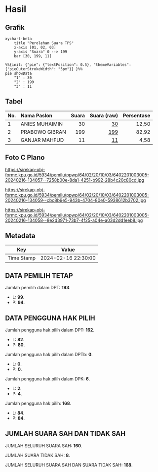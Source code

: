 # Hasil

## Grafik

```mermaid
xychart-beta
    title "Perolehan Suara TPS"
    x-axis [01, 02, 03]
    y-axis "Suara" 0 --> 199
    bar [30, 199, 11]
```

```mermaid
%%{init: {"pie": {"textPosition": 0.5}, "themeVariables": {"pieOuterStrokeWidth": "5px"}} }%%
pie showData
    "1" : 30
    "2" : 199
    "3" : 11
```

## Tabel

| No. | Nama Paslon    | Suara | Suara (raw) | Persentase |
|:--- |:-------------- | -----:| -----------:| ----------:|
| 1   | ANIES MUHAIMIN | 30    | [30][p-1]   | 12,50      |
| 2   | PRABOWO GIBRAN | 199   | [199][p-2]  | 82,92      |
| 3   | GANJAR MAHFUD  | 11    | [11][p-3]   | 4,58       |


[p-1]: https://github.com/gigit-pemilu/pemilu-2024-64-kalimantan-timur/blob/main/pilpres/hitung-suara/sub/64-kalimantan-timur/sub/02-kutai-kartanegara/sub/20-samboja-barat/sub/1003-karya-merdeka/sub/005-tps/sub/paslon-1.txt
[p-2]: https://github.com/gigit-pemilu/pemilu-2024-64-kalimantan-timur/blob/main/pilpres/hitung-suara/sub/64-kalimantan-timur/sub/02-kutai-kartanegara/sub/20-samboja-barat/sub/1003-karya-merdeka/sub/005-tps/sub/paslon-2.txt
[p-3]: https://github.com/gigit-pemilu/pemilu-2024-64-kalimantan-timur/blob/main/pilpres/hitung-suara/sub/64-kalimantan-timur/sub/02-kutai-kartanegara/sub/20-samboja-barat/sub/1003-karya-merdeka/sub/005-tps/sub/paslon-3.txt

## Foto C Plano

https://sirekap-obj-formc.kpu.go.id/5934/pemilu/ppwp/64/02/20/10/03/6402201003005-20240216-134057--7258b00e-8da1-4251-b992-28b4c20c80cd.jpg

https://sirekap-obj-formc.kpu.go.id/5934/pemilu/ppwp/64/02/20/10/03/6402201003005-20240216-134059--cbc8b9e5-943b-4704-80e0-5938612b3702.jpg

https://sirekap-obj-formc.kpu.go.id/5934/pemilu/ppwp/64/02/20/10/03/6402201003005-20240216-134058--8e2d3971-73b7-4f25-a04e-a03d2dd1eeb8.jpg


## Metadata

| Key        | Value               |
| ---------- | ------------------- |
| Time Stamp | 2024-02-16 22:30:00 |


## DATA PEMILIH TETAP

Jumlah pemilih dalam DPT: **193**.
 * L: **99**.
 * P: **94**.

## DATA PENGGUNA HAK PILIH

Jumlah pengguna hak pilih dalam DPT: **162**.
 * L: **82**.
 * P: **80**.

Jumlah pengguna hak pilih dalam DPTb: **0**.
 * L: **0**.
 * P: **0**.

Jumlah pengguna hak pilih dalam DPK: **6**.
 * L: **2**.
 * P: **4**.

Jumlah pengguna hak pilih: **168**.
 * L: **84**.
 * P: **84**.

## JUMLAH SUARA SAH DAN TIDAK SAH

JUMLAH SELURUH SUARA SAH: **160**.

JUMLAH SUARA TIDAK SAH: **8**.

JUMLAH SELURUH SUARA SAH DAN SUARA TIDAK SAH: **168**.


